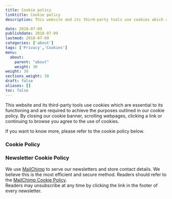 ```yaml
---
title: Cookie policy
linktitle: Cookie policy
description: This website and its third-party tools use cookies which are essential to its functioning and are required to achieve the purposes outlined in our cookie policy. By closing our cookie banner, scrolling webpages, clicking a link or continuing to browse you agree to the use of cookies.

date: 2018-07-09
publishdate: 2018-07-09
lastmod: 2018-07-09
categories: ['about']
tags: ['Privacy','Cookies']
menu:
  about:
    parent: "about"
    weight: 30
weight: 30
sections_weight: 30
draft: false
aliases: []
toc: false
---
```


This website and its third-party tools use cookies which are essential to its functioning and are required to achieve 
the purposes outlined in our cookie policy. By closing our cookie banner, scrolling webpages, clicking a link or continuing to browse 
you agree to the use of cookies.  

If you want to know more, please refer to the cookie policy below.

### Cookie Policy



### Newsletter Cookie Policy

We use [MailChimp](http://mailchimp.com) to serve our newsletters and store contact details. We believe this is the most efficient 
and secure method. Readers should refer to the [MailChimp Cookie Policy](https://mailchimp.com/legal/cookies/).  
Readers may unsubscribe at any time by clicking the link in the footer of every newsletter.